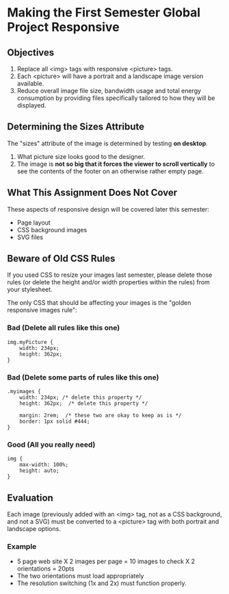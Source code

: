 # Making the First Semester Global Project Responsive

## Objectives

1. Replace all \<img> tags with responsive \<picture> tags.
2. Each \<picture> will have a portrait and a landscape image version available.
3. Reduce overall image file size, bandwidth usage and total energy consumption by providing files specifically tailored to how they will be displayed.

## Determining the Sizes Attribute

The "sizes" attribute of the image is determined by testing **on desktop**.
   1. What picture size looks good to the designer.
   2. The image is **not so big that it forces the viewer to scroll vertically** to see the contents of the footer on an otherwise rather empty page.

## What This Assignment Does Not Cover

These aspects of responsive design will be covered later this semester:

- Page layout
- CSS background images
- SVG files


## Beware of Old CSS Rules

If you used CSS to resize your images last semester, please delete those rules (or delete the height and/or width properties within the rules) from your stylesheet.

The only CSS that should be affecting your images is the "golden responsive images rule":

### Bad (Delete all rules like this one)

    img.myPicture {
        width: 234px;
        height: 362px;
    }


### Bad (Delete some parts of rules like this one)

    .myimages {
        width: 234px; /* delete this property */
        height: 362px;  /* delete this property */

        margin: 2rem;  /* these two are okay to keep as is */
        border: 1px solid #444;
    }


### Good (All you really need)

    img {
        max-width: 100%;
        height: auto;
    }


## Evaluation

Each image (previously added with an \<img> tag, not as a CSS background, and not a SVG) must be converted to a \<picture> tag with both portrait and landscape options.

### Example

- 5 page web site X 2 images per page = 10 images to check X 2 orientations = 20pts
- The two orientations must load appropriately
- The resolution switching (1x and 2x) must function properly.
